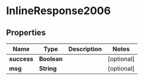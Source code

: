 

# InlineResponse2006

## Properties

Name | Type | Description | Notes
------------ | ------------- | ------------- | -------------
**success** | **Boolean** |  |  [optional]
**msg** | **String** |  |  [optional]



